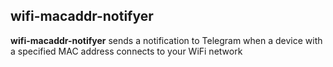## wifi-macaddr-notifyer
**wifi-macaddr-notifyer** sends a notification to Telegram when a device with a specified MAC address connects to your WiFi network
